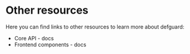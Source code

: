 # Other resources

Here you can find links to other resources to learn more about defguard:

* Core API - docs&#x20;
* Frontend components - docs
